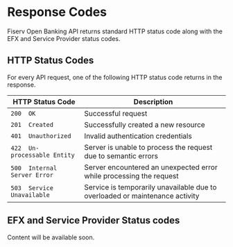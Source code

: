 # Response Codes

Fiserv Open Banking API returns standard HTTP status code along with the EFX and Service Provider status codes.

## HTTP Status Codes

For every API request, one of the following HTTP status code returns in the response.

| HTTP Status Code          | Description   |
|-------------------|-----------|
| `200  OK `      | Successful request   |
| `201  Created `     | Successfully created a new resource     |
| `401  Unauthorized` | Invalid authentication credentials  |
| `422  Un-processable Entity`  | Server is unable to process the request due to semantic errors |
| `500  Internal Server Error ` | Server encountered an unexpected error while processing the request  |
| `503  Service Unavailable  `        | Service is temporarily unavailable due to overloaded or maintenance activity    |

## EFX and Service Provider Status codes

Content will be available soon.
